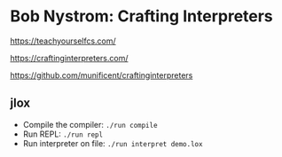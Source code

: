 # Bob Nystrom: Crafting Interpreters

https://teachyourselfcs.com/

https://craftinginterpreters.com/

https://github.com/munificent/craftinginterpreters

## jlox

-   Compile the compiler: `./run compile`
-   Run REPL: `./run repl`
-   Run interpreter on file: `./run interpret demo.lox`

